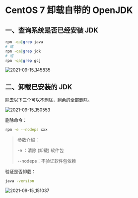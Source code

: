# CentOS 7 卸载自带的 OpenJDK

## 一、查询系统是否已经安装 JDK

```sh
rpm -qa|grep java
# 或
rpm -qa|grep jdk
# 或
rpm -qa|grep gcj 
```

![2021-09-15_145835](https://img.qinweizhao.com/2021/09/2021-09-15_145835.png)

## 二、卸载已安装的 JDK

除去以下三个可以不删除，剩余的全部删除。

![2021-09-15_150553](https://img.qinweizhao.com/2021/09/2021-09-15_150553.png)

删除命令：

```sh
rpm -e --nodeps xxx
```

>参数介绍：
>
> -e ：清除 (卸载) 软件包
>
> --nodeps：不验证软件包依赖

验证是否卸载：

```sh
java -version
```

![2021-09-15_151037](https://img.qinweizhao.com/2021/09/2021-09-15_151037.png)
